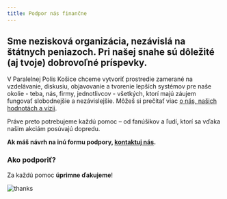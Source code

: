 ```yaml
---
title: Podpor nás finančne
---
```


## Sme nezisková organizácia, nezávislá na štátnych peniazoch. Pri našej snahe sú dôležité (aj tvoje) dobrovoľné príspevky.

V Paralelnej Polis Košice chceme vytvoriť prostredie zamerané na vzdelávanie, diskusiu, objavovanie a tvorenie lepších systémov pre naše okolie - teba, nás, firmy, jednotlivcov - všetkých, ktorí majú záujem fungovať slobodnejšie a nezávislejšie. Môžeš si prečítať viac [o nás, našich hodnotách a vízii](/o-paralelnej-polis).

Práve preto potrebujeme každú pomoc – od fanúšikov a ľudí, ktorí sa vďaka našim akciám posúvajú dopredu.

**Ak máš návrh na inú formu podpory, [kontaktuj nás](mailto:info@ppke.sk?subject=Podpora).**

### Ako podporiť?

<!-- Príspevky prijímame na:

<CryptoAddresses />

**BTC** cez **Lightning Network** jednoducho pomocou služby Tippin.me:

<TippinWidget /> -->

Za každú pomoc **úprimne ďakujeme**!

![thanks](https://i.giphy.com/media/14bhmZtBNhVnIk/giphy.webp)

